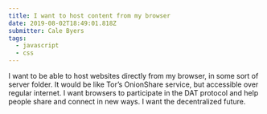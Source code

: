 ```yaml
---
title: I want to host content from my browser
date: 2019-08-02T18:49:01.818Z
submitter: Cale Byers
tags:
  - javascript
  - css
---
```


I want to be able to host websites directly from my browser, in some sort of server folder. It would be like Tor’s OnionShare service, but accessible over regular internet. I want browsers to participate in the DAT protocol and help people share and connect in new ways. I want the decentralized future.
